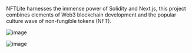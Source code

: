 NFTLite harnesses the immense power of Solidity and Next.js, this project combines elements of Web3 blockchain development and the popular culture wave of non-fungible tokens (NFT).


![image](https://user-images.githubusercontent.com/25077504/197508478-e20d1930-a766-4254-92a2-0c6eae4f9a9e.png)

![image](https://user-images.githubusercontent.com/25077504/197518156-69580f02-0fd1-4570-a773-af3b1a09b32f.png)


